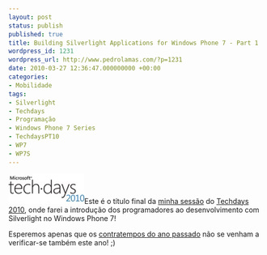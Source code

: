 ```yaml
---
layout: post
status: publish
published: true
title: Building Silverlight Applications for Windows Phone 7 - Part 1
wordpress_id: 1231
wordpress_url: http://www.pedrolamas.com/?p=1231
date: 2010-03-27 12:36:47.000000000 +00:00
categories:
- Mobilidade
tags:
- Silverlight
- Techdays
- Programação
- Windows Phone 7 Series
- TechdaysPT10
- WP7
- WP7S
---
```

[![](wp-content/uploads/2010/02/Techdays-2010.jpg "Microsoft Techdays 2010 Portugal")](http://www.techdays2010.com/Event/Session/Details/windows-phone-session-2)Este é o título final da [minha sessão](http://www.techdays2010.com/Event/Session/Details/windows-phone-session-2) do [Techdays 2010](tag/techdayspt10/), onde farei a introdução dos programadores ao desenvolvimento com Silverlight no Windows Phone 7!

Esperemos apenas que os [contratempos do ano passado](2009/02/19/conteudos-da-sessao-mob204-do-devdays-2009/) não se venham a verificar-se também este ano! ;)
